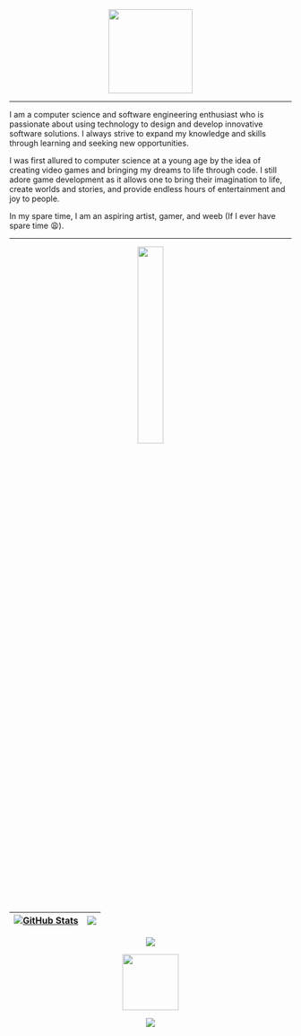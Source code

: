 <!-- Logo -->
<div id="header" align="center">
    <img src="https://cdn.discordapp.com/attachments/704394513908760608/1071158321387667476/Circle.png" width="150" height="150">
</div>

<!-- About Me -->
---
I am a computer science and software engineering enthusiast who is passionate about using technology to design and develop innovative software solutions. I always strive to expand my knowledge and skills through learning and seeking new opportunities.

I was first allured to computer science at a young age by the idea of creating video games and bringing my dreams to life through code. I still adore game development as it allows one to bring their imagination to life, create worlds and stories, and provide endless hours of entertainment and joy to people. 

In my spare time, I am an aspiring artist, gamer, and weeb (If I ever have spare time 😩).

---
<!-- Stats Title -->
<div align="center">
    <img src="https://cdn.discordapp.com/attachments/704394513908760608/1071165772962996244/Stats.png" style="width: 30%">
</div>

<!-- Stats1 Table -->
| <a href="#"><img align="center" src="https://github-readme-stats.vercel.app/api?username=milkeles&show_icons=true&border_color=7C6BDB&title_color=7C6BDB&text_color=FFFFFF&icon_color=7C6BDB&theme=merko" alt="GitHub Stats" /></a> | <a href="#"><img align="center" src="https://streak-stats.demolab.com/?user=milkeles&border=7C6BDB&ring=7C6BDB&fire=7C6BDB&currStreakNum=FFFFFF&sideNums=FFFFFF&currStreakLabel=FFFFFF&sideLabels=FFFFFF&dates=7C6BDB&theme=merko" /></a> |
| ------------- | ------------- |

<!-- Stats2 Center -->
<div align = "center">
   <img class="img" src="https://github-readme-stats.vercel.app/api/top-langs/?username=milkeles&layout=compact&show_icons=true&&border_color=7C6BDB&title_color=7C6BDB&text_color=FFFFFF&icon_color=7C6BDB&theme=merko" />
<div>

<!--Trophy Gif-->
<p align="center">
<img src="https://media.tenor.com/0ENB5HuTH0gAAAAi/trophy-beker.gif"  width="100px" height="100px"></p>

<!-- Stats3 -->
<div align="center">
  <img class="img" src="https://github-profile-trophy.vercel.app/?username=milkeles&theme=discord&no-frame=true&no-bg=true&title=Commits,Stars,Issues,Repositories&column=4" />
</div>
